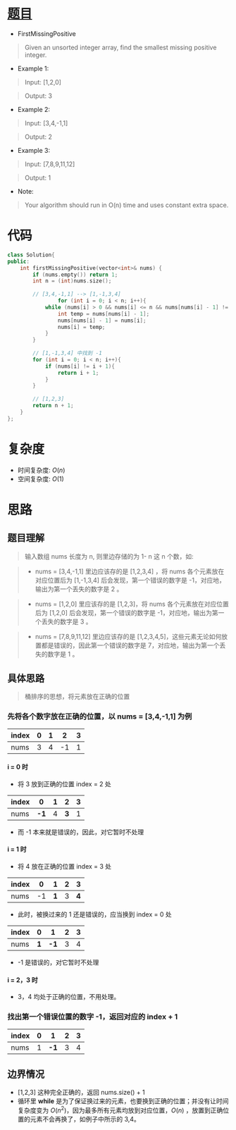# [题目](https://leetcode.com/problems/first-missing-positive)

* FirstMissingPositive

> Given an unsorted integer array, find the smallest missing positive integer.

* Example 1:

> Input: [1,2,0]

> Output: 3

* Example 2:

> Input: [3,4,-1,1]

> Output: 2

* Example 3:

> Input: [7,8,9,11,12]

> Output: 1

* Note:

> Your algorithm should run in O(n) time and uses constant extra space.


# 代码

```cpp
class Solution{
public:
	int firstMissingPositive(vector<int>& nums) {
		if (nums.empty()) return 1;
		int n = (int)nums.size();
		
		// [3,4,-1,1] --> [1,-1,3,4]
                for (int i = 0; i < n; i++){
			while (nums[i] > 0 && nums[i] <= n && nums[nums[i] - 1] != nums[i]){
				int temp = nums[nums[i] - 1];
				nums[nums[i] - 1] = nums[i];
				nums[i] = temp;
			}
		}
		
		// [1,-1,3,4] 中找到 -1
		for (int i = 0; i < n; i++){
		    if (nums[i] != i + 1){
		        return i + 1;
		    }
		}
		
		// [1,2,3]
		return n + 1;
    }
};
```

# 复杂度

* 时间复杂度: $O(n)$
* 空间复杂度: $O(1)$

# 思路

## 题目理解

> 输入数组 nums 长度为 n, 则里边存储的为 1- n 这 n 个数，如:

>- nums = [3,4,-1,1] 里边应该存的是 [1,2,3,4] ，将 nums 各个元素放在对应位置后为 [1,-1,3,4] 后会发现，第一个错误的数字是 -1，对应地，输出为第一个丢失的数字是 2 。

>- nums = [1,2,0] 里应该存的是 [1,2,3]，将 nums 各个元素放在对应位置后为 [1,2,0] 后会发现，第一个错误的数字是 -1，对应地，输出为第一个丢失的数字是 3 。

>- nums = [7,8,9,11,12] 里边应该存的是 [1,2,3,4,5]，这些元素无论如何放置都是错误的，因此第一个错误的数字是 7，对应地，输出为第一个丢失的数字是 1 。

## 具体思路

> 桶排序的思想，将元素放在正确的位置

### 先将各个数字放在正确的位置，以 nums = [3,4,-1,1] 为例

| index | 0 | 1 | 2 | 3 |
|  ----  | ----  |  ----  |  ----  |  ----  |
| nums | 3 | 4 | -1 | 1 |

#### i = 0 时

* 将 3 放到正确的位置 index = 2 处

| index | 0 | 1 | 2 | 3 |
|  ----  | ----  |  ----  |  ----  |  ----  |
| nums | **-1** | 4 | **3** | 1 |


* 而 -1 本来就是错误的，因此，对它暂时不处理

#### i = 1 时

* 将 4 放在正确的位置 index = 3 处

| index | 0 | 1 | 2 | 3 |
|  ----  | ----  |  ----  |  ----  |  ----  |
| nums | -1 | **1** | 3 | **4** |

* 此时，被换过来的 1 还是错误的，应当换到 index = 0 处

| index | 0 | 1 | 2 | 3 |
|  ----  | ----  |  ----  |  ----  |  ----  |
| nums | **1** | **-1** | 3 | 4 |

*  -1 是错误的，对它暂时不处理

#### i = 2，3 时

* 3，4 均处于正确的位置，不用处理。

### 找出第一个错误位置的数字 -1，返回对应的 index + 1

| index | 0 | 1 | 2 | 3 |
|  ----  | ----  |  ----  |  ----  |  ----  |
| nums | 1 | **-1** | 3 | 4 |


## 边界情况

* [1,2,3] 这种完全正确的，返回 nums.size() + 1
* 循环里 **while** 是为了保证换过来的元素，也要换到正确的位置；并没有让时间复杂度变为 $O(n^2)$，因为最多所有元素均放到对应位置，$O(n)$ ，放置到正确位置的元素不会再换了，如例子中所示的 3,4。 
